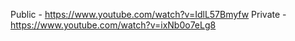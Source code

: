 Public - https://www.youtube.com/watch?v=IdlL57Bmyfw
Private - https://www.youtube.com/watch?v=ixNb0o7eLg8
